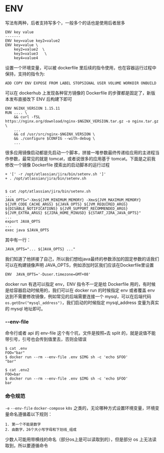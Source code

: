 # ENV

写法有两种，后者支持写多个，一般多个的话也是使用后者居多

```
ENV key value
-------
ENV key=value key2=value2
ENV key=value \
    key2=value2  \
    key3=value3   \
    key4=value4
```

设置一个环境变量，可以被 dockerfile 里后续的指令使用，也在容器运行过程中保持，支持的指令为:

```
ADD COPY ENV EXPOSE FROM LABEL STOPSIGNAL USER VOLUME WORKDIR ONBUILD
```

可以在 dockerhub 上发现各种官方镜像的 Dockerfile 的步骤都是固定了，新版本发布直接改下 ENV 后构建下即可

```
ENV NGINX_VERSION 1.15.11
RUN .... \
    && curl -fSL https://nginx.org/download/nginx-$NGINX_VERSION.tar.gz -o nginx.tar.gz \
    ...
    && cd /usr/src/nginx-$NGINX_VERSION \
	&& ./configure $CONFIG --with-debug \
	...
```

很多应用镜像启动都是先启动一个脚本，拼接一堆参数最终传递给应用的主进程当作参数，最常见的就是 tomcat，或者说很多的应用基于 tomcat。下面是之前我修改一个镜像 Dockerfile 摸索出的启动脚本的运行过程

```
+ '[' -r /opt/atlassian/jira/bin/setenv.sh ']'
+ . /opt/atlassian/jira/bin/setenv.sh


$ cat /opt/atlassian/jira/bin/setenv.sh
...
JAVA_OPTS="-Xms${JVM_MINIMUM_MEMORY} -Xmx${JVM_MAXIMUM_MEMORY} ${JVM_CODE_CACHE_ARGS} ${JAVA_OPTS} ${JVM_REQUIRED_ARGS} ${DISABLE_NOTIFICATIONS} ${JVM_SUPPORT_RECOMMENDED_ARGS} ${JVM_EXTRA_ARGS} ${JIRA_HOME_MINUSD} ${START_JIRA_JAVA_OPTS}"
...
export JAVA_OPTS
...
exec java $JAVA_OPTS
```

其中有一行：

```
JAVA_OPTS="... ${JAVA_OPTS} ..."
```

我们知道了他拼接了自己，所以我们想给java最终的参数添加的固定参数的话我们可以在构建镜像声明 JAVA\_OPTS，例如添加时区我们应该在Dockerfile里设置

```
ENV  JAVA_OPTS='-Duser.timezone=GMT+08'
```

docker run 有选可以指定 env，ENV 指令不一定是给 Dockerfile 用的，有时候是给容器启动时候用的，我们可以在 docker run 的时候指定 env 或者覆盖 env 达到不需要修改镜像，例如常见的后端需要连接一个 mysql，可以在后端代码 `os.getEnv("mysql_address")`，我们启动的时候指定 mysql\_address 变量为真实的 mysql 地址即可。

### --env-file

命令行或者 api 的 env-file 这个有个坑，文件是按照`=`去 split 的，就是说值不能带引号，引号也会传到值里去，否则会错误

```
$ cat .env 
FOO="bar"
$ docker run --rm --env-file .env $IMG sh -c 'echo $FOO'
"bar"

$ cat .env2
FOO=bar
$ docker run --rm --env-file .env $IMG sh -c 'echo $FOO'
bar
```

### 命令规范

`-e` `--env-file`   `docker-compose`  `k8s` 之类的，无论哪种方式设置环境变量，环境变量命名遵循着以下规则：

```
1. 第一个不能是数字
2. 由数字，26个大小写字母和下划线_组成
```

少数人可能用带横线的命名（部分os上是可以读取到的），但是部分 os 上无法读取到，所以要遵循命令

